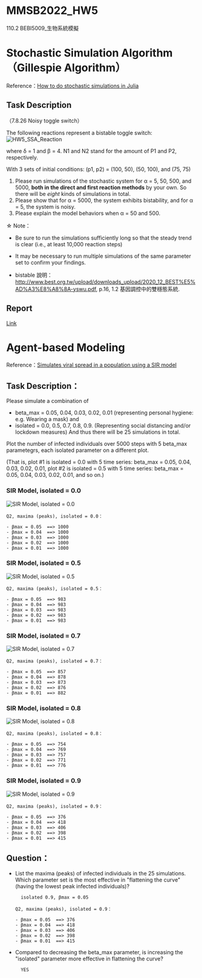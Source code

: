 # MMSB2022_HW5
110.2 BEBI5009_生物系統模擬


# Stochastic Simulation Algorithm（Gillespie Algorithm）

Reference：[How to do stochastic simulations in Julia](https://ntumitolab.github.io/mmsb-bebi-5009/intro/04-gillespie.html)

## Task Description

（7.8.26 Noisy toggle switch）

The following reactions represent a bistable toggle switch:
![HW5_SSA_Reaction](./PNG/HW5_SSA_Reaction.png)

where δ = 1 and β = 4. N1 and N2 stand for the amount of P1 and P2, respectively.

With 3 sets of initial conditions: (p1, p2) = (100, 50), (50, 100), and (75, 75)

1. Please run simulations of the stochastic system for α = 5, 50, 500, and 5000, **both in the direct and first reaction methods** by your own. So there will be _eight_ kinds of simulations in total.
2. Please show that for α = 5000, the system exhibits bistability, and for α = 5, the system is noisy.
3. Please explain the model behaviors when α = 50 and 500.

☆ Note：

- Be sure to run the simulations sufficiently long so that the steady trend is clear (i.e., at least 10,000 reaction steps)
- It may be necessary to run multiple simulations of the same parameter set to confirm your findings.

- bistable 說明：http://www.best.org.tw/upload/downloads_upload/2020_12_BEST%E5%AD%A3%E8%A8%8A-yswu.pdf, p.16, 1.2 基因調控中的雙穩態系統.

## Report
[Link]()


# Agent-based Modeling

Reference：[Simulates viral spread in a population using a SIR model](https://sosiristseng.github.io/juliabook-abm/abm-04.html) 

## Task Description：

Please simulate a combination of 
- beta_max = 0.05, 0.04, 0.03, 0.02, 0.01 (representing personal hygiene: e.g. Wearing a mask) and
- isolated = 0.0, 0.5, 0.7, 0.8, 0.9. (Representing social distancing and/or lockdown measures) 
And thus there will be 25 simulations in total. 

Plot the number of infected individuals over 5000 steps with 5 beta_max parametegrs, each isolated parameter on a different plot.

(That is, plot #1 is isolated = 0.0 with 5 time series: beta_max = 0.05, 0.04, 0.03, 0.02, 0.01, plot #2 is isolated = 0.5 with 5 time series: beta_max = 0.05, 0.04, 0.03, 0.02, 0.01, and so on.)

### SIR Model, isolated = 0.0
![SIR Model, isolated = 0.0](./PNG/SIR_Model_isolated_000.png)
```
Q2, maxima (peaks), isolated = 0.0：

- βmax = 0.05  ==> 1000
- βmax = 0.04  ==> 1000
- βmax = 0.03  ==> 1000
- βmax = 0.02  ==> 1000
- βmax = 0.01  ==> 1000
```

### SIR Model, isolated = 0.5
![SIR Model, isolated = 0.5](./PNG/SIR_Model_isolated_050.png)
```
Q2, maxima (peaks), isolated = 0.5：

- βmax = 0.05  ==> 983
- βmax = 0.04  ==> 983
- βmax = 0.03  ==> 983
- βmax = 0.02  ==> 983
- βmax = 0.01  ==> 983
```

### SIR Model, isolated = 0.7
![SIR Model, isolated = 0.7](./PNG/SIR_Model_isolated_070.png)
```
Q2, maxima (peaks), isolated = 0.7：

- βmax = 0.05  ==> 857
- βmax = 0.04  ==> 878
- βmax = 0.03  ==> 873
- βmax = 0.02  ==> 876
- βmax = 0.01  ==> 882
```

### SIR Model, isolated = 0.8
![SIR Model, isolated = 0.8](./PNG/SIR_Model_isolated_080.png)
```
Q2, maxima (peaks), isolated = 0.8：

- βmax = 0.05  ==> 754
- βmax = 0.04  ==> 769
- βmax = 0.03  ==> 757
- βmax = 0.02  ==> 771
- βmax = 0.01  ==> 776
```

### SIR Model, isolated = 0.9
![SIR Model, isolated = 0.9](./PNG/SIR_Model_isolated_090.png)
```
Q2, maxima (peaks), isolated = 0.9：

- βmax = 0.05  ==> 376
- βmax = 0.04  ==> 418
- βmax = 0.03  ==> 406
- βmax = 0.02  ==> 398
- βmax = 0.01  ==> 415
```

## Question：

- List the maxima (peaks) of infected individuals in the 25 simulations. Which parameter set is the most effective in "flattening the curve" (having the lowest peak infected individuals)?

        isolated 0.9, βmax = 0.05
        
    ```
    Q2, maxima (peaks), isolated = 0.9：

    - βmax = 0.05  ==> 376
    - βmax = 0.04  ==> 418
    - βmax = 0.03  ==> 406
    - βmax = 0.02  ==> 398
    - βmax = 0.01  ==> 415
    ```

- Compared to decreasing the beta_max parameter, is increasing the "isolated" parameter more effective in flattening the curve?

        YES
